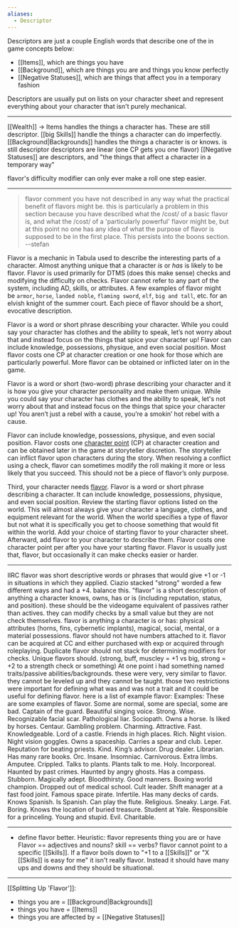 ```yaml
---
aliases:
  - Descriptor
---
```

Descriptors are just a couple English words that describe one of the in game concepts below:
- [[Items]], which are things you have
- [[Background]], which are things you are and things you know perfectly
- [[Negative Statuses]], which are things that affect you in a temporary fashion

Descriptors are usually put on lists on your character sheet and represent everything about your character that isn't purely mechanical.

---

[[Wealth]] -> Items handles the things a character has. These are still descriptor.
[[big Skills]] handle the things a character can do imperfectly.
[[Background|Backgrounds]] handles the things a character is or knows. is still descriptor
descriptors are linear (one CP gets you one flavor)
[[Negative Statuses]] are descriptors, and "the things that affect a character in a temporary way"

flavor's difficulty modifier can only ever make a roll one step easier.

---

> flavor comment
> you have not described in any way what the practical benefit of flavors might be. this is particularly a problem in this section because you have described what the /cost/ of a basic flavor is, and what the /cost/ of a  'particularly powerful' flavor might be, but at this point no one has any idea of what the purpose of flavor is supposed to be in the first place. This persists into the boons section.
> --stefan

Flavor is a mechanic in Tabula used to describe the interesting parts of a character. Almost anything unique that a character _is_ or _has_ is likely to be flavor. Flavor is used primarily for DTMS (does this make sense) checks and modifying the difficulty on checks. Flavor cannot refer to any part of the system, including AD, skills, or attributes. A few examples of flavor might be `armor`, `horse`, `landed noble`, `flaming sword`, `elf`, `big and tall`, etc. for an elvish knight of the summer court. Each piece of flavor should be a short, evocative description.

Flavor is a word or short phrase describing your character. While you could say your character has clothes and the ability to speak, let’s not worry about that and instead focus on the things that spice your character up! Flavor can include knowledge, possessions, physique, and even social position. Most flavor costs one CP at character creation or one hook for those which are particularly powerful. More flavor can be obtained or inflicted later on in the game.

Flavor is a word or short (two-word) phrase describing your character and it is how you give your character personality and make them unique. While you could say your character has clothes and the ability to speak, let's not worry about that and instead focus on the things that spice your character up! You aren’t just a rebel with a cause, you’re a smokin’ hot rebel with a cause.

Flavor can include knowledge, possessions, physique, and even social position. Flavor costs one [character point](#_o3tr0ykifwm1) (CP) at character creation and can be obtained later in the game at storyteller discretion. The storyteller can inflict flavor upon characters during the story. When resolving a conflict using a check, flavor can sometimes modify the roll making it more or less likely that you succeed. This should not be a piece of flavor’s only purpose.

Third, your character needs [flavor](#flavor). Flavor is a word or short phrase describing a character. It can include knowledge, possessions, physique, and even social position. Review the starting flavor options listed on the world. This will almost always give your character a language, clothes, and equipment relevant for the world. When the world specifies a type of flavor but not what it is specifically you get to choose something that would fit within the world. Add your choice of starting flavor to your character sheet. Afterward, add flavor to your character to describe them. Flavor costs one character point per after you have your starting flavor. Flavor is usually just that, flavor, but occasionally it can make checks easier or harder.

---

IIRC flavor was short descriptive words or phrases that would give +1 or -1 in situations in which they applied. Ciazio stacked "strong" worded a few different ways and had a +4. balance this.
"flavor" is a short description of anything a character knows, owns, has or is (including reputation, status, and position). these should be the videogame equivalent of passives rather than actives. they can modify checks by a small value but they are not check themselves.
flavor is anything a character is or has: physical attributes (horns, fins, cybernetic implants), magical, social, mental, or a material possessions.
flavor should not have numbers attached to it.
flavor can be acquired at CC and either purchased with exp or acquired through roleplaying.
Duplicate flavor should not stack for determining modifiers for checks. Unique flavors should. (strong, buff, muscley = +1 vs big, strong = +2 to a strength check or something)
At one point i had something named traits/passive abilities/backgrounds. these were very, very similar to flavor. they cannot be leveled up and they cannot be taught. those two restrictions were important for defining what was and was not a trait and it could be useful for defining flavor.
here is a list of example flavor:
Examples: These are some examples of flavor. Some are normal, some are special, some are bad. Captain of the guard. Beautiful singing voice. Strong. Wise. Recognizable facial scar. Pathological liar. Sociopath. Owns a horse. Is liked by horses. Centaur. Gambling problem. Charming. Attractive. Fast. Knowledgeable. Lord of a castle. Friends in high places. Rich. Night vision. Night vision goggles. Owns a spaceship. Carries a spear and club. Leper. Reputation for beating priests. Kind. King’s advisor. Drug dealer. Librarian. Has many rare books. Orc. Insane. Insomniac. Carnivorous. Extra limbs. Amputee. Crippled. Talks to plants. Plants talk to me. Holy. Incorporeal. Haunted by past crimes. Haunted by angry ghosts. Has a compass. Stubborn. Magically adept. Bloodthirsty. Good manners. Boxing world champion. Dropped out of medical school. Cult leader. Shift manager at a fast food joint. Famous space pirate. Infertile. Has many decks of cards. Knows Spanish. Is Spanish. Can play the flute. Religious. Sneaky. Large. Fat. Boring. Knows the location of buried treasure. Student at Yale. Responsible for a princeling. Young and stupid. Evil. Charitable. 

---

 - define flavor better. Heuristic: flavor represents thing you are or have
Flavor == adjectives and nouns?
skill == verbs?
flavor cannot point to a specific [[Skills]]. If a flavor boils down to "+1 to a [[Skills]]" or "X [[Skills]] is easy for me" it isn't really flavor. Instead it should have many ups and downs and they should be situational.

---

[[Splitting Up 'Flavor']]:
- things you are = [[Background|Backgrounds]]
- things you have = [[Items]]
- things you are affected by = [[Negative Statuses]]